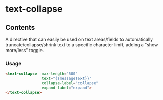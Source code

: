 # text-collapse

## Contents
A directive that can easily be used on text areas/fields to automatically truncate/collapse/shrink text to a specific character limit, adding a "show more/less" toggle.

### Usage
```html
<text-collapse  max-length="500" 
                text="{{messageText}}"
                collapse-label="collapse"
                expand-label="expand">
</text-collapse>
```



